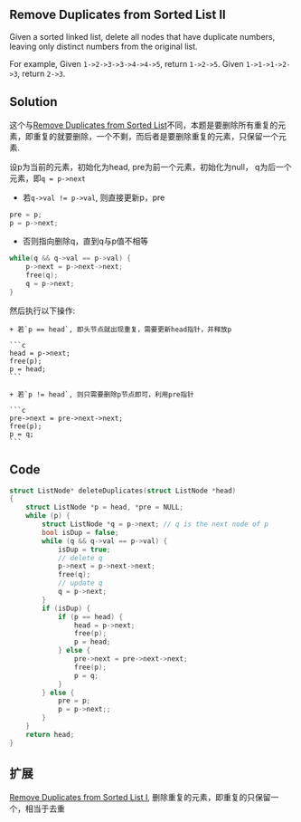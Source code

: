 ## Remove Duplicates from Sorted List II

Given a sorted linked list, delete all nodes that have duplicate numbers, leaving only distinct numbers from the original list.

For example,
Given `1->2->3->3->4->4->5`, return `1->2->5`.
Given `1->1->1->2->3`, return `2->3`. 

## Solution

这个与[Remove Duplicates from Sorted List](../RemoveDuplicatesfromSortedList)不同，本题是要删除所有重复的元素，即重复的就要删除，一个不剩，而后者是要删除重复的元素，只保留一个元素.

设p为当前的元素，初始化为head, pre为前一个元素，初始化为null， q为后一个元素，即`q = p->next`

* 若`q->val != p->val`, 则直接更新p，pre

```c
pre = p;
p = p->next;
```

* 否则指向删除q，直到q与p值不相等
```c
while(q && q->val == p->val) {
	p->next = p->next->next;
	free(q);
	q = p->next;
}
```
然后执行以下操作:

	+ 若`p == head`, 即头节点就出现重复，需要更新head指针，并释放p

	```c
	head = p->next;
	free(p);
	p = head;
	```

	+ 若`p != head`, 则只需要删除p节点即可，利用pre指针

	```c
	pre->next = pre->next->next;
	free(p);
	p = q;
	```

## Code
```c
struct ListNode* deleteDuplicates(struct ListNode *head)
{
	struct ListNode *p = head, *pre = NULL;
	while (p) {
		struct ListNode *q = p->next; // q is the next node of p
		bool isDup = false;
		while (q && q->val == p->val) {
			isDup = true;
			// delete q
			p->next = p->next->next;
			free(q);
			// update q
			q = p->next;
		}
		if (isDup) {
			if (p == head) {
				head = p->next;
				free(p);
				p = head;
			} else {
				pre->next = pre->next->next;
				free(p);
				p = q;
			}
		} else {
			pre = p;
			p = p->next;;
		}
	}
	return head;
}
```

## 扩展

[Remove Duplicates from Sorted List I](../RemoveDuplicatesfromSortedList), 删除重复的元素，即重复的只保留一个，相当于去重
